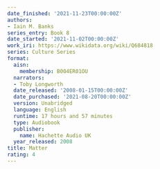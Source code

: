```yaml
---
date_finished: '2021-11-23T00:00:00Z'
authors:
- Iain M. Banks
series_entry: Book 8
date_started: '2021-11-02T00:00:00Z'
work_iri: https://www.wikidata.org/wiki/Q684818
series: Culture Series
format:
  aisn:
    membership: B004ER01OU
  narrators:
  - Toby Longworth
  date_released: '2008-01-15T00:00:00Z'
  date_purchased: '2021-08-20T00:00:00Z'
  version: Unabridged
  language: English
  runtime: 17 hours and 57 minutes
  type: Audiobook
  publisher:
    name: Hachette Audio UK
  year_released: 2008
title: Matter
rating: 4
---
```


